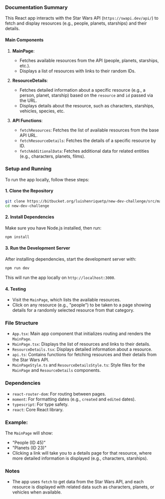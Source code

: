 ### Documentation Summary

This React app interacts with the Star Wars API (`https://swapi.dev/api/`) to fetch and display resources (e.g., people, planets, starships) and their details.

#### Main Components

1. **MainPage**:
   - Fetches available resources from the API (people, planets, starships, etc.).
   - Displays a list of resources with links to their random IDs.
   
2. **ResourceDetails**:
   - Fetches detailed information about a specific resource (e.g., a person, planet, starship) based on the `resource` and `id` passed via the URL.
   - Displays details about the resource, such as characters, starships, vehicles, species, etc.

3. **API Functions**:
   - `fetchResources`: Fetches the list of available resources from the base API URL.
   - `fetchResourceDetails`: Fetches the details of a specific resource by ID.
   - `fetchAdditionalData`: Fetches additional data for related entities (e.g., characters, planets, films).

### Setup and Running

To run the app locally, follow these steps:

#### 1. Clone the Repository
   ```bash
   git clone https://bitbucket.org/luishenriquetp/new-dev-challenge/src/main/
   cd new-dev-challenge
   ```

#### 2. Install Dependencies
   Make sure you have Node.js installed, then run:
   ```bash
   npm install
   ```

#### 3. Run the Development Server
   After installing dependencies, start the development server with:
   ```bash
   npm run dev
   ```

   This will run the app locally on `http://localhost:3000`.

#### 4. Testing
   - Visit the `MainPage`, which lists the available resources.
   - Click on any resource (e.g., "people") to be taken to a page showing details for a randomly selected resource from that category.

### File Structure
- `App.tsx`: Main app component that initializes routing and renders the `MainPage`.
- `MainPage.tsx`: Displays the list of resources and links to their details.
- `ResourceDetails.tsx`: Displays detailed information about a resource.
- `api.ts`: Contains functions for fetching resources and their details from the Star Wars API.
- `MainPageStyle.ts` and `ResourceDetailsStyle.ts`: Style files for the `MainPage` and `ResourceDetails` components.

### Dependencies
- `react-router-dom`: For routing between pages.
- `moment`: For formatting dates (e.g., `created` and `edited` dates).
- `typescript`: For type safety.
- `react`: Core React library.

### Example:
The `MainPage` will show:
- "People (ID 45)"
- "Planets (ID 23)"
- Clicking a link will take you to a details page for that resource, where more detailed information is displayed (e.g., characters, starships).

### Notes
- The app uses `fetch` to get data from the Star Wars API, and each resource is displayed with related data such as characters, planets, or vehicles when available.